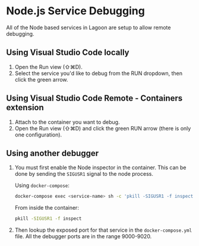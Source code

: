 # Node.js Service Debugging
All of the Node based services in Lagoon are setup to allow remote debugging.

## Using Visual Studio Code locally

1. Open the Run view (⇧⌘D).
2. Select the service you'd like to debug from the RUN dropdown, then click the green arrow.

## Using Visual Studio Code Remote - Containers extension

1. Attach to the container you want to debug.
2. Open the Run view (⇧⌘D) and click the green RUN arrow (there is only one configuration).

## Using another debugger

1. You must first enable the Node inspector in the container. This can be done
   by sending the `SIGUSR1` signal to the node process.

   Using `docker-compose`:

   ```bash
   docker-compose exec <service-name> sh -c 'pkill -SIGUSR1 -f inspect'
   ```

   From inside the container:

   ```bash
   pkill -SIGUSR1 -f inspect
   ```

2. Then lookup the exposed port for that service in the `docker-compose.yml`
   file. All the debugger ports are in the range 9000-9020.
